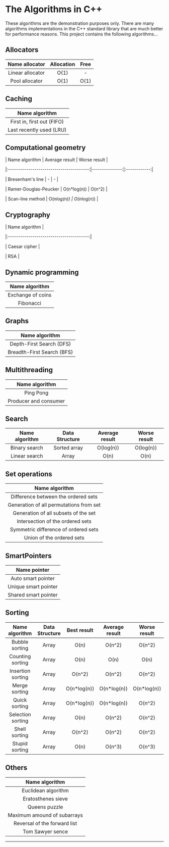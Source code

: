 # The Algorithms in C++



These algorithms are the demonstration purposes only. There are
many algorithms implementations in the C++ standard
library that are much better for performance reasons. This
project contains the following algorithms...

## Allocators

| Name allocator                           | Allocation | Free |
|:----------------------------------------:|:----------:|:----:|
| Linear allocator                         | O(1)       | -    |
| Pool allocator                           | O(1)       | O(1) |

## Caching

| Name algorithm                           |
|:----------------------------------------:|
| First in, first out (FIFO)               |
| Last recently used (LRU)                 |

## Computational geometry


| Name algorithm                           | Average result | Worse result |

|:----------------------------------------:|---------------:|:------------:|

| Bresenham's line                         | -              | -            |

| Ramer-Douglas-Peucker                    | O(n*log(n))    | O(n^2)       |

| Scan-line method                         | O(n*log(n))    | O(n*log(n))  |

## Cryptography


| Name algorithm                           |

|:----------------------------------------:|

| Caesar cipher                            |

| RSA                                      |

[//]: # (## Data structures)

[//]: # ()
[//]: # (| Name structure     | Indexation  | Search         | Inserting    | Deleting    | Memory |)

[//]: # (|:------------------:|:-----------:|:--------------:|:------------:|:-----------:|:------:|)

[//]: # (| Binary Heap        | -           | -              | O&#40;log&#40;n&#41;&#41;    | O&#40;log&#40;n&#41;&#41;   | O&#40;n&#41;   |)

[//]: # (| Binary Tree        | O&#40;log&#40;n&#41;&#41;   | O&#40;log&#40;n&#41;&#41;      | O&#40;log&#40;n&#41;&#41;    | O&#40;log&#40;n&#41;&#41;   | O&#40;n&#41;   |)

[//]: # (| LinkedList         | O&#40;n&#41;        | O&#40;n&#41;           | O&#40;1&#41;         | O&#40;1&#41;        | O&#40;n&#41;   |)

[//]: # (| Queue              | -           | -              | O&#40;1&#41;         | O&#40;1&#41;        | O&#40;n&#41;   |)

[//]: # (| Stack              | -           | -              | O&#40;1&#41;         | O&#40;1&#41;        | O&#40;n&#41;   |)

## Dynamic programming

| Name algorithm    |
|:-----------------:|
| Exchange of coins |
| Fibonacci         |

## Graphs

| Name algorithm             |
|:--------------------------:|
| Depth-First Search (DFS)   |
| Breadth-First Search (BFS) |

## Multithreading

| Name algorithm                           |
|:----------------------------------------:|
| Ping Pong                                |
| Producer and consumer                    |

## Search

| Name algorithm    | Data Structure | Average result | Worse result |
|:-----------------:|:--------------:|:--------------:|:------------:|
| Binary search     | Sorted array   | O(log(n))      | O(log(n))    |
| Linear search     | Array          | O(n)           | O(n)         |

## Set operations

| Name algorithm                           |
|:----------------------------------------:|
| Difference between the ordered sets      |
| Generation of all permutations from set  |
| Generation of all subsets of the set     |
| Intersection of the ordered sets         |
| Symmetric difference of ordered sets     |
| Union of the ordered sets                |

## SmartPointers

| Name pointer                             |
|:----------------------------------------:|
| Auto smart pointer                       |
| Unique smart pointer                     |
| Shared smart pointer                     |

## Sorting

| Name algorithm    |Data Structure | Best result  | Average result | Worse result |
|:-----------------:|:-------------:|:------------:|:--------------:|:------------:|
| Bubble sorting    |  Array        | O(n)         | O(n^2)         | O(n^2)       |
| Counting sorting  |  Array        | O(n)         | O(n)           | O(n)         |
| Insertion sorting |  Array        | O(n^2)       | O(n^2)         | O(n^2)       |
| Merge sorting     |  Array        | O(n*log(n))  | O(n*log(n))    | O(n*log(n))  |
| Quick sorting     |  Array        | O(n*log(n))  | O(n*log(n))    | O(n^2)       |
| Selection sorting |  Array        | O(n)         | O(n^2)         | O(n^2)       |
| Shell sorting     |  Array        | O(n^2)       | O(n^2)         | O(n^2)       |
| Stupid sorting    |  Array        | O(n)         | O(n^3)         | O(n^3)       |

## Others
| Name algorithm               |
|:----------------------------:|
| Euclidean algorithm          |
| Eratosthenes sieve           |
| Queens puzzle                |
| Maximum amound of subarrays  |
| Reversal of the forward list |
| Tom Sawyer sence             |

---
